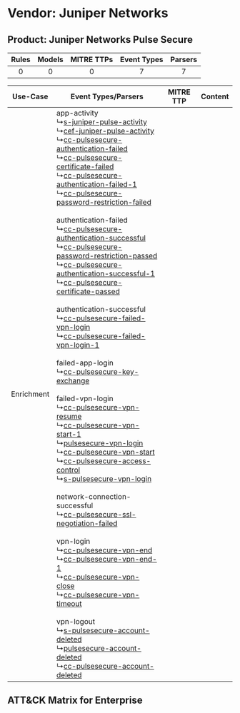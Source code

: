 Vendor: Juniper Networks
========================
Product: Juniper Networks Pulse Secure
--------------------------------------
| Rules | Models | MITRE TTPs | Event Types | Parsers |
|:-----:|:------:|:----------:|:-----------:|:-------:|
|   0   |   0    |     0      |      7      |    7    |

|  Use-Case  | Event Types/Parsers    | MITRE TTP | Content    |
|:----------:| ---- | --------- | ---- |
| Enrichment |  app-activity<br> ↳[s-juniper-pulse-activity](Ps/pC_sjuniperpulseactivity.md)<br> ↳[cef-juniper-pulse-activity](Ps/pC_cefjuniperpulseactivity.md)<br> ↳[cc-pulsesecure-authentication-failed](Ps/pC_ccpulsesecureauthenticationfailed.md)<br> ↳[cc-pulsesecure-certificate-failed](Ps/pC_ccpulsesecurecertificatefailed.md)<br> ↳[cc-pulsesecure-authentication-failed-1](Ps/pC_ccpulsesecureauthenticationfailed1.md)<br> ↳[cc-pulsesecure-password-restriction-failed](Ps/pC_ccpulsesecurepasswordrestrictionfailed.md)<br><br> authentication-failed<br> ↳[cc-pulsesecure-authentication-successful](Ps/pC_ccpulsesecureauthenticationsuccessful.md)<br> ↳[cc-pulsesecure-password-restriction-passed](Ps/pC_ccpulsesecurepasswordrestrictionpassed.md)<br> ↳[cc-pulsesecure-authentication-successful-1](Ps/pC_ccpulsesecureauthenticationsuccessful1.md)<br> ↳[cc-pulsesecure-certificate-passed](Ps/pC_ccpulsesecurecertificatepassed.md)<br><br> authentication-successful<br> ↳[cc-pulsesecure-failed-vpn-login](Ps/pC_ccpulsesecurefailedvpnlogin.md)<br> ↳[cc-pulsesecure-failed-vpn-login-1](Ps/pC_ccpulsesecurefailedvpnlogin1.md)<br><br> failed-app-login<br> ↳[cc-pulsesecure-key-exchange](Ps/pC_ccpulsesecurekeyexchange.md)<br><br> failed-vpn-login<br> ↳[cc-pulsesecure-vpn-resume](Ps/pC_ccpulsesecurevpnresume.md)<br> ↳[cc-pulsesecure-vpn-start-1](Ps/pC_ccpulsesecurevpnstart1.md)<br> ↳[pulsesecure-vpn-login](Ps/pC_pulsesecurevpnlogin.md)<br> ↳[cc-pulsesecure-vpn-start](Ps/pC_ccpulsesecurevpnstart.md)<br> ↳[cc-pulsesecure-access-control](Ps/pC_ccpulsesecureaccesscontrol.md)<br> ↳[s-pulsesecure-vpn-login](Ps/pC_spulsesecurevpnlogin.md)<br><br> network-connection-successful<br> ↳[cc-pulsesecure-ssl-negotiation-failed](Ps/pC_ccpulsesecuresslnegotiationfailed.md)<br><br> vpn-login<br> ↳[cc-pulsesecure-vpn-end](Ps/pC_ccpulsesecurevpnend.md)<br> ↳[cc-pulsesecure-vpn-end-1](Ps/pC_ccpulsesecurevpnend1.md)<br> ↳[cc-pulsesecure-vpn-close](Ps/pC_ccpulsesecurevpnclose.md)<br> ↳[cc-pulsesecure-vpn-timeout](Ps/pC_ccpulsesecurevpntimeout.md)<br><br> vpn-logout<br> ↳[s-pulsesecure-account-deleted](Ps/pC_spulsesecureaccountdeleted.md)<br> ↳[pulsesecure-account-deleted](Ps/pC_pulsesecureaccountdeleted.md)<br> ↳[cc-pulsesecure-account-deleted](Ps/pC_ccpulsesecureaccountdeleted.md)<br> |    | [](RM/r_m_juniper_networks_juniper_networks_pulse_secure_Enrichment.md) |

ATT&CK Matrix for Enterprise
----------------------------
